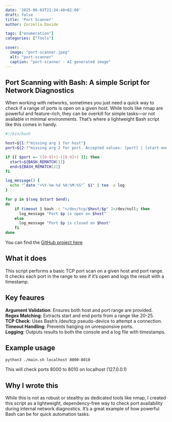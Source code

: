 ```yaml
---
date: '2025-06-03T21:34:48+02:00'
draft: false
title: 'Port Scanner'
author: Zorzella Davide

tags: ["enumeration"]
categories: ["Tools"]

cover:
  image: "port-scanner.jpeg"
  alt: "port-scanner"
  caption: "port-scanner - AI generated image"
---
```


## Port Scanning with Bash: A simple Script for Network Diagnostics
When working with networks, sometimes you just need a quick way to check if a range of ports is open on a given host. While tools like nmap are powerful and feature-rich, they can be overkill for simple tasks—or not available in minimal environments. That’s where a lightweight Bash script like this comes in handy.  

```bash
#!/bin/bash

host=${1:?"missing arg 1 for host"}
port=${2:?"missing arg 2 for port. Accepted values: [port] | [start-end]"}

if [[ $port =~ ([0-9]+)-([0-9]+) ]]; then
  start=${BASH_REMATCH[1]}
  end=${BASH_REMATCH[2]}
fi

log_message() {
  echo "`date "+%Y-%m-%d %H:%M:%S"` $1" | tee -a log
}

for p in $(seq $start $end);
do
    if timeout 1 bash -c "</dev/tcp/$host/$p" 2>/dev/null; then
      log_message "Port $p is open on $host"
    else
      log_message "Port $p is closed on $host"
    fi
done 
```

You can find the [GitHub project here](https://github.com/dzorzella/port-scanner)

## What it does
This script performs a basic TCP port scan on a given host and port range. It checks each port in the range to see if it’s open and logs the result with a timestamp.

## Key feaures
**Argument Validation**: Ensures both host and port range are provided.  
**Regex Matching**: Extracts start and end ports from a range like 20-25.  
**TCP Check**: Uses Bash’s /dev/tcp pseudo-device to attempt a connection.  
**Timeout Handling**: Prevents hanging on unresponsive ports.  
**Logging**: Outputs results to both the console and a log file with timestamps.  

## Example usage

```bash
python3 ./main.sh localhost 8000-8010
```
This will check ports 8000 to 8010 on localhost (127.0.0.1)

## Why I wrote this
While this is not as robust or stealthy as dedicated tools like nmap, I created this script as a lightweight, dependency-free way to check port availability during internal network diagnostics. It’s a great example of how powerful Bash can be for quick automation tasks.
